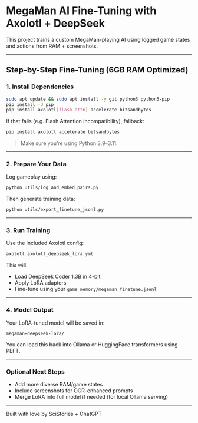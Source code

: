
# MegaMan AI Fine-Tuning with Axolotl + DeepSeek

This project trains a custom MegaMan-playing AI using logged game states and actions from RAM + screenshots.

---

## Step-by-Step Fine-Tuning (6GB RAM Optimized)

### 1. Install Dependencies

```bash
sudo apt update && sudo apt install -y git python3 python3-pip
pip install -U pip
pip install axolotl[flash-attn] accelerate bitsandbytes
```

If that fails (e.g. Flash Attention incompatibility), fallback:
```bash
pip install axolotl accelerate bitsandbytes
```

> Make sure you’re using Python 3.9–3.11.

---

### 2. Prepare Your Data

Log gameplay using:

```bash
python utils/log_and_embed_pairs.py
```

Then generate training data:

```bash
python utils/export_finetune_jsonl.py
```

---

### 3. Run Training

Use the included Axolotl config:

```bash
axolotl axolotl_deepseek_lora.yml
```

This will:
- Load DeepSeek Coder 1.3B in 4-bit
- Apply LoRA adapters
- Fine-tune using your `game_memory/megaman_finetune.jsonl`

---

### 4. Model Output

Your LoRA-tuned model will be saved in:

```
megaman-deepseek-lora/
```

You can load this back into Ollama or HuggingFace transformers using PEFT.

---

### Optional Next Steps

- Add more diverse RAM/game states
- Include screenshots for OCR-enhanced prompts
- Merge LoRA into full model if needed (for local Ollama serving)

---

Built with love by SciStories + ChatGPT
